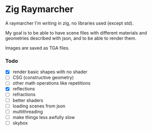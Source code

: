 # Zig Raymarcher

A raymarcher I'm writing in zig, no libraries used (except std).

My goal is to be able to have scene files with different materials and geometries described with json, and to be able to render them.

Images are saved as TGA files.

### Todo
- [x] render basic shapes with no shader
- [ ] CSG (constructive geometry)
- [ ] other math operations like repetitions
- [x] reflections
- [ ] refractions
- [ ] better shaders
- [ ] loading scenes from json
- [ ] multithreading
- [ ] make things less awfully slow
- [ ] skybox